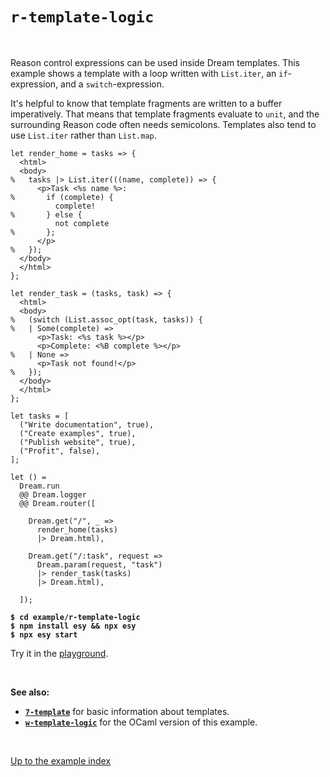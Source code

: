 # `r-template-logic`

<br>

Reason control expressions can be used inside Dream templates.  This example
shows a template with a loop written with `List.iter`, an `if`-expression, and
a `switch`-expression.

It's helpful to know that template fragments are written to a buffer
imperatively. That means that template fragments evaluate to `unit`, and the
surrounding Reason code often needs semicolons. Templates also tend to use
`List.iter` rather than `List.map`.

```reason
let render_home = tasks => {
  <html>
  <body>
%   tasks |> List.iter(((name, complete)) => {
      <p>Task <%s name %>:
%       if (complete) {
          complete!
%       } else {
          not complete
%       };
      </p>
%   });
  </body>
  </html>
};

let render_task = (tasks, task) => {
  <html>
  <body>
%   (switch (List.assoc_opt(task, tasks)) {
%   | Some(complete) =>
      <p>Task: <%s task %></p>
      <p>Complete: <%B complete %></p>
%   | None =>
      <p>Task not found!</p>
%   });
  </body>
  </html>
};

let tasks = [
  ("Write documentation", true),
  ("Create examples", true),
  ("Publish website", true),
  ("Profit", false),
];

let () =
  Dream.run
  @@ Dream.logger
  @@ Dream.router([

    Dream.get("/", _ =>
      render_home(tasks)
      |> Dream.html),

    Dream.get("/:task", request =>
      Dream.param(request, "task")
      |> render_task(tasks)
      |> Dream.html),

  ]);
```

<pre><code><b>$ cd example/r-template-logic</b>
<b>$ npm install esy && npx esy</b>
<b>$ npx esy start</b></code></pre>

Try it in the [playground](http://dream.as/r-template-logic).

<br>

**See also:**

- [**`7-template`**](../7-template#files) for basic information about templates.
- [**`w-template-logic`**](../w-template-logic#files) for the OCaml version
  of this example.

<br>

[Up to the example index](../#reason)
